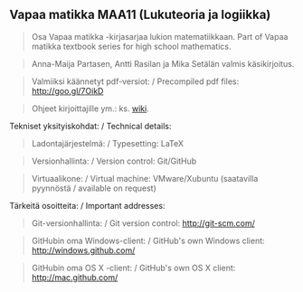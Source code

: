## Vapaa matikka MAA11 (Lukuteoria ja logiikka)

> Osa Vapaa matikka -kirjasarjaa lukion matematiikkaan. Part of Vapaa matikka textbook series for high school mathematics.

> Anna-Maija Partasen, Antti Rasilan ja Mika Setälän valmis käsikirjoitus.

> Valmiiksi käännetyt pdf-versiot: / Precompiled pdf files: http://goo.gl/7OikD

> Ohjeet kirjoittajille ym.: ks. [wiki](https://github.com/avoimet-oppimateriaalit-ry/vapaa-matikka/wiki).

Tekniset yksityiskohdat: / Technical details:
> Ladontajärjestelmä: / Typesetting: LaTeX

> Versionhallinta: / Version control: Git/GitHub

> Virtuaalikone: / Virtual machine: VMware/Xubuntu (saatavilla pyynnöstä / available on request)

Tärkeitä osoitteita: / Important addresses:
> Git-versionhallinta: / Git version control: http://git-scm.com/

> GitHubin oma Windows-client: / GitHub's own Windows client: http://windows.github.com/

> GitHubin oma OS X -client: / GitHub's own OS X client: http://mac.github.com/

